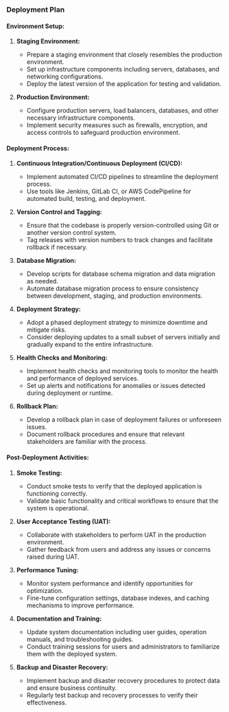 ### Deployment Plan

#### Environment Setup:

1. **Staging Environment:**
   - Prepare a staging environment that closely resembles the production environment.
   - Set up infrastructure components including servers, databases, and networking
     configurations.
   - Deploy the latest version of the application for testing and validation.

2. **Production Environment:**
   - Configure production servers, load balancers, databases, and other necessary
     infrastructure components.
   - Implement security measures such as firewalls, encryption, and access controls to
     safeguard production environment.

#### Deployment Process:

1. **Continuous Integration/Continuous Deployment (CI/CD):**
   - Implement automated CI/CD pipelines to streamline the deployment process.
   - Use tools like Jenkins, GitLab CI, or AWS CodePipeline for automated build,
     testing, and deployment.

2. **Version Control and Tagging:**
   - Ensure that the codebase is properly version-controlled using Git or another
     version control system.
   - Tag releases with version numbers to track changes and facilitate rollback if
     necessary.

3. **Database Migration:**
   - Develop scripts for database schema migration and data migration as needed.
   - Automate database migration process to ensure consistency between development,
     staging, and production environments.

4. **Deployment Strategy:**
   - Adopt a phased deployment strategy to minimize downtime and mitigate risks.
   - Consider deploying updates to a small subset of servers initially and gradually
     expand to the entire infrastructure.

5. **Health Checks and Monitoring:**
   - Implement health checks and monitoring tools to monitor the health and performance
     of deployed services.
   - Set up alerts and notifications for anomalies or issues detected during deployment
     or runtime.

6. **Rollback Plan:**
   - Develop a rollback plan in case of deployment failures or unforeseen issues.
   - Document rollback procedures and ensure that relevant stakeholders are familiar
     with the process.

#### Post-Deployment Activities:

1. **Smoke Testing:**
   - Conduct smoke tests to verify that the deployed application is functioning
     correctly.
   - Validate basic functionality and critical workflows to ensure that the system is
     operational.

2. **User Acceptance Testing (UAT):**
   - Collaborate with stakeholders to perform UAT in the production environment.
   - Gather feedback from users and address any issues or concerns raised during UAT.

3. **Performance Tuning:**
   - Monitor system performance and identify opportunities for optimization.
   - Fine-tune configuration settings, database indexes, and caching mechanisms to
     improve performance.

4. **Documentation and Training:**
   - Update system documentation including user guides, operation manuals, and
     troubleshooting guides.
   - Conduct training sessions for users and administrators to familiarize them with
     the deployed system.

5. **Backup and Disaster Recovery:**
   - Implement backup and disaster recovery procedures to protect data and ensure
     business continuity.
   - Regularly test backup and recovery processes to verify their effectiveness.

